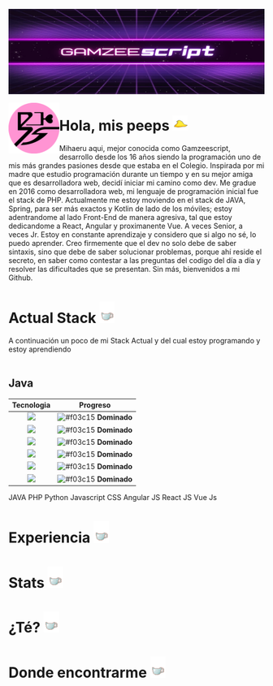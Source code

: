 
![Header](https://github.com/Gamzeescript/Gamzeescript/blob/master/src/bannef.png "Header")

<p>
  <img width="100" align='left' src="https://github.com/Gamzeescript/Gamzeescript/blob/master/src/diminuto.png"
</p>

# Hola, mis peeps <img src="https://github.com/Gamzeescript/Gamzeescript/blob/master/src/peep.gif" width="30px">
Mihaeru aqui, mejor conocida como Gamzeescript, desarrollo desde los 16 años siendo la programación uno de mis más grandes pasiones desde que estaba en el Colegio. Inspirada por mi madre que estudio programación durante un tiempo y en su mejor amiga que es desarrolladora web, decidí iniciar mi camino como dev. Me gradue en 2016 como desarrolladora web, mi lenguaje de programación inicial fue el stack de PHP. Actualmente me estoy moviendo en el stack de JAVA, Spring, para ser más exactos y Kotlin de lado de los móviles; estoy adentrandome al lado Front-End de manera agresiva, tal que estoy dedicandome a React, Angular y proximanente Vue. A veces Senior, a veces Jr. Estoy en constante aprendizaje y considero que si algo no sé, lo puedo aprender. Creo firmemente que el dev no solo debe de saber sintaxis, sino que debe de saber solucionar problemas, porque ahí reside el secreto, en saber como contestar a las preguntas del codigo del día a día y resolver las dificultades que se presentan. Sin más, bienvenidos a mi Github.

# Actual Stack <img src="https://github.com/Gamzeescript/Gamzeescript/blob/master/src/mitea.gif" width="30px">
A continuación un poco de mi Stack Actual y del cual estoy programando y estoy aprendiendo
</br></br>

## Java
| Tecnologia | Progreso |
| :-------: | ------- |
| ![](https://img.shields.io/badge/Java-JSP-informational?style=flat&logo=java&logoColor=negro&color=9931CC)  | ![#f03c15](https://placehold.it/15/7EFFD4/000000?text=+) **Dominado**  |
| ![](https://img.shields.io/badge/Java-JSP-informational?style=flat&logo=java&logoColor=negro&color=9931CC)  | ![#f03c15](https://placehold.it/15/7EFFD4/000000?text=+) **Dominado**  |
| ![](https://img.shields.io/badge/Java-PrimeFaces-informational?style=flat&logo=java&logoColor=negro&color=9931CC)  | ![#f03c15](https://placehold.it/15/7EFFD4/000000?text=+) **Dominado**  |
| ![](https://img.shields.io/badge/Java-Spring-informational?style=flat&logo=spring&logoColor=negro&color=9931CC)  | ![#f03c15](https://placehold.it/15/7EFFD4/000000?text=+) **Dominado**  |
| ![](https://img.shields.io/badge/Java-Spring_Security-informational?style=flat&logo=spring&logoColor=negro&color=9931CC)  | ![#f03c15](https://placehold.it/15/7EFFD4/000000?text=+) **Dominado**  |
| ![](https://img.shields.io/badge/Java-Spring_Cloud-informational?style=flat&logo=spring&logoColor=negro&color=9931CC)  | ![#f03c15](https://placehold.it/15/7EFFD4/000000?text=+) **Dominado**  |


JAVA
PHP 
Python
Javascript
CSS
Angular JS
React JS
Vue Js



# Experiencia <img src="https://github.com/Gamzeescript/Gamzeescript/blob/master/src/mitea.gif" width="30px">
# Stats <img src="https://github.com/Gamzeescript/Gamzeescript/blob/master/src/mitea.gif" width="30px">
# ¿Té? <img src="https://github.com/Gamzeescript/Gamzeescript/blob/master/src/mitea.gif" width="30px">
# Donde encontrarme <img src="https://github.com/Gamzeescript/Gamzeescript/blob/master/src/mitea.gif" width="30px">

